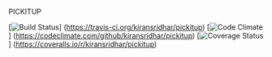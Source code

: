 PICKITUP


[![Build Status](https://travis-ci.org/kiransridhar/pickitup.svg?branch=master)]
(https://travis-ci.org/kiransridhar/pickitup)
[![Code Climate](https://codeclimate.com/github/kiransridhar/pickitup.png)]
(https://codeclimate.com/github/kiransridhar/pickitup)
[![Coverage Status](https://coveralls.io/repos/kiransridhar/pickitup/badge.png)]
(https://coveralls.io/r/kiransridhar/pickitup)

